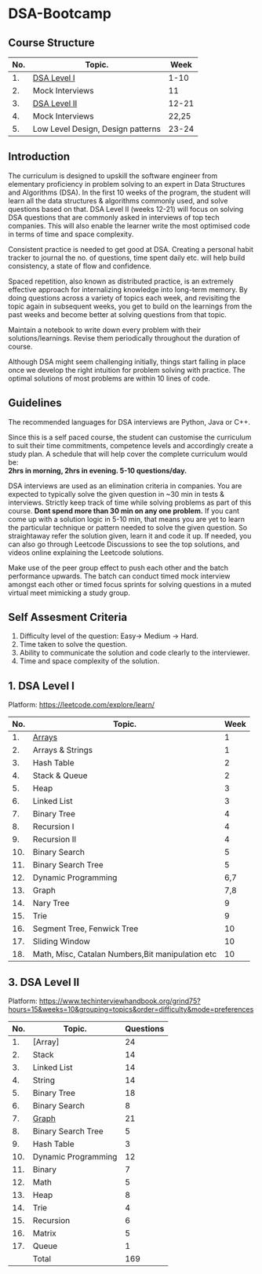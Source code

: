 # DSA-Bootcamp


## Course Structure

| No. | Topic. | Week
| ---|---|---
| 1. | [DSA Level I](#1-dsa-level-i) | 1-10
| 2. | Mock Interviews | 11
| 3. | [DSA Level II](#3-dsa-level-ii) | 12-21
| 4. | Mock Interviews | 22,25
| 5. | Low Level Design, Design patterns | 23-24


## Introduction

The curriculum is designed to upskill the software engineer from elementary proficiency in problem solving to an expert in Data Structures and Algorithms (DSA). In the first 10 weeks of the program, the student will learn all the data structures & algorithms commonly used, and solve questions based on that. DSA Level II (weeks 12-21) will focus on solving DSA questions that are commonly asked in interviews of top tech companies. This will also enable the learner write the most optimised code in terms of time and space complexity.

Consistent practice is needed to get good at DSA. Creating a personal habit tracker to journal the no. of questions, time spent daily etc. will help build consistency, a state of flow and confidence.

Spaced repetition, also known as distributed practice, is an extremely effective approach for internalizing knowledge into long-term memory. By doing questions across a variety of topics each week, and revisiting the topic again in subsequent weeks, you get to build on the learnings from the past weeks and become better at solving questions from that topic. 

Maintain a notebook to write down every problem with their solutions/learnings. Revise them periodically throughout the duration of course.

Although DSA might seem challenging initially, things start falling in place once we develop the right intuition for problem solving with practice. The optimal solutions of most problems are within 10 lines of code.



## Guidelines

The recommended languages for DSA interviews are Python, Java or C++. 

Since this is a self paced course, the student can customise the curriculum to suit their time commitments, competence levels and accordingly create a study plan. A schedule that will help cover the complete curriculum would be:\
**2hrs in morning, 2hrs in evening. 5-10 questions/day.**

DSA interviews are used as an elimination criteria in companies. You are expected to typically solve the given question in ~30 min in tests & interviews. Strictly keep track of time while solving problems as part of this course. **Dont spend more than 30 min on any one problem.** If you cant come up with a solution logic in 5-10 min, that means you are yet to learn the particular technique or pattern needed to solve the given question. So straightaway refer the solution given, learn it and code it up. If needed, you can also go through Leetcode Discussions to see the top solutions, and videos online explaining the Leetcode solutions.

Make use of the peer group effect to push each other and the batch performance upwards. The batch can conduct timed mock interview amongst each other or timed focus sprints for solving questions in a muted virtual meet mimicking a study group.   



## Self Assesment Criteria

1. Difficulty level of the question: Easy-> Medium -> Hard.
2. Time taken to solve the question.
3. Ability to communicate the solution and code clearly to the interviewer.
4. Time and space complexity of the solution.

## 1. DSA Level I

Platform: https://leetcode.com/explore/learn/

| No. | Topic. | Week
| ---|---|---
| 1. | [Arrays](Modules/DSALevel1/01.Arrays.md)  | 1
| 2. | Arrays & Strings | 1
| 3. | Hash Table | 2
| 4. | Stack & Queue  | 2
| 5. | Heap | 3
| 6. | Linked List  | 3
| 7. | Binary Tree  | 4
| 8. | Recursion I  | 4
| 9. | Recursion II | 4
| 10. | Binary Search | 5
| 11. | Binary Search Tree  | 5
| 12. | Dynamic Programming | 6,7
| 13. | Graph | 7,8
| 14. | Nary Tree | 9
| 15. | Trie  | 9
| 16. | Segment Tree, Fenwick Tree  | 10
| 17. | Sliding Window  | 10
| 18. | Math, Misc, Catalan Numbers,Bit manipulation etc  | 10


## 3. DSA Level II

Platform: https://www.techinterviewhandbook.org/grind75?hours=15&weeks=10&grouping=topics&order=difficulty&mode=preferences

| No. | Topic. | Questions
| ---|---|---
| 1. | [Array]  | 24
| 2. | Stack | 14
| 3. | Linked List | 14
| 4. | String  | 14
| 5. | Binary Tree | 18
| 6. | Binary Search  | 8
| 7. | [Graph](Modules/DSALevel2/07.Graph.md)  | 21
| 8. | Binary Search Tree  | 5
| 9. | Hash Table | 3
| 10. | Dynamic Programming | 12
| 11. | Binary | 7
| 12. | Math | 5
| 13. | Heap | 8
| 14. | Trie | 4
| 15. | Recursion  | 6
| 16. | Matrix  | 5
| 17. | Queue | 1
| | Total |169

